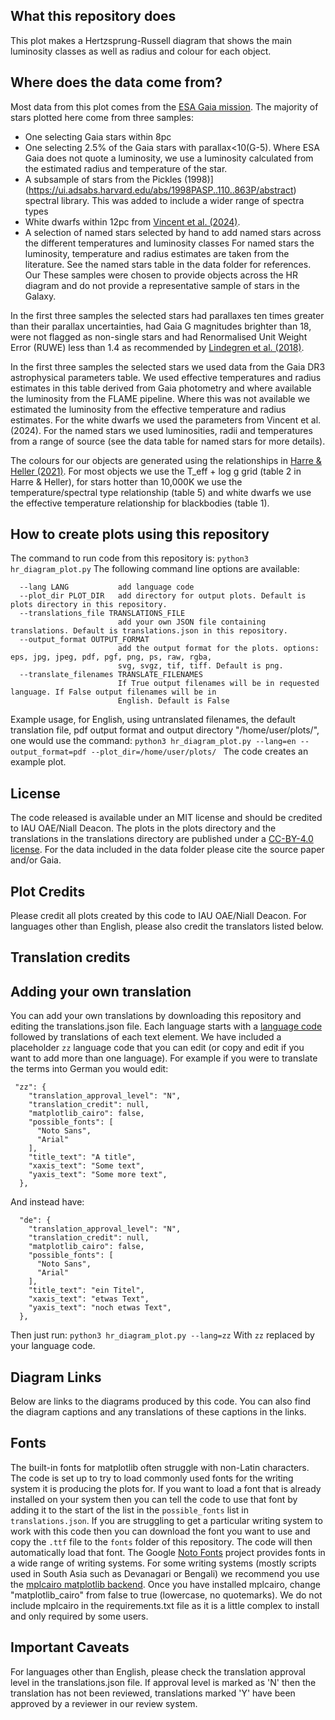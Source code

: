 ## What this repository does	
This plot makes a Hertzsprung-Russell diagram that shows the main luminosity classes as well as radius and colour for each object.

## Where does the data come from?
Most data from this plot comes from the [ESA Gaia mission](https://sci.esa.int/web/gaia). The majority of stars plotted here come from three samples:

- One selecting Gaia stars within 8pc
- One selecting 2.5% of the Gaia stars with parallax<10(G-5). Where ESA Gaia does not quote a luminosity, we use a luminosity calculated from the estimated radius and temperature of the star.
- A subsample of stars from the Pickles (1998)](https://ui.adsabs.harvard.edu/abs/1998PASP..110..863P/abstract) spectral library. This was added to include a wider range of spectra types
- White dwarfs within 12pc from [Vincent et al. (2024)](https://ui.adsabs.harvard.edu/abs/2024A%26A...682A...5V/abstract). 
- A selection of named stars selected by hand to add named stars across the different temperatures and luminosity classes
For named stars the luminosity, temperature and radius estimates are taken from the literature. See the named stars table in the data folder for references.  Our
These samples were chosen to provide objects across the HR diagram and do not provide a representative sample of stars in the Galaxy.

In the first three samples the selected stars had parallaxes ten times greater than their parallax uncertainties, had Gaia G magnitudes brighter than 18, were not flagged as non-single stars and had Renormalised Unit Weight Error (RUWE) less than 1.4 as recommended by [Lindegren et al. (2018)](https://www.cosmos.esa.int/documents/29201/1770596/Lindegren_GaiaDR2_Astrometry_extended.pdf/1ebddb25-f010-6437-cb14-0e360e2d9f09). 

In the first three samples the selected stars we used data from the Gaia DR3 astrophysical parameters table. We used effective temperatures and radius estimates in this table derived from Gaia photometry and where available the luminosity from the FLAME pipeline. Where this was not available we estimated the luminosity from the effective temperature and radius estimates. For the white dwarfs we used the parameters from Vincent et al. (2024). For the named stars we used luminosities, radii and temperatures from a range of source (see the data table for named stars for more details).

The colours for our objects are generated using the relationships in [Harre & Heller (2021)](https://onlinelibrary.wiley.com/doi/10.1002/asna.202113868). For most objects we use the T_eff + log g grid (table 2 in Harre & Heller), for stars hotter than 10,000K we use the temperature/spectral type relationship (table 5) and white dwarfs we use the effective temperature relationship for blackbodies (table 1).
## How to create plots using this repository
The command to run code from this repository is:
`python3 hr_diagram_plot.py`
The following command line options are available:
```-h, --help            show this help message and exit
  --lang LANG           add language code
  --plot_dir PLOT_DIR   add directory for output plots. Default is plots directory in this repository.
  --translations_file TRANSLATIONS_FILE
                        add your own JSON file containing translations. Default is translations.json in this repository.
  --output_format OUTPUT_FORMAT
                        add the output format for the plots. options: eps, jpg, jpeg, pdf, pgf, png, ps, raw, rgba,
                        svg, svgz, tif, tiff. Default is png.
  --translate_filenames TRANSLATE_FILENAMES
                        If True output filenames will be in requested language. If False output filenames will be in
                        English. Default is False
```
Example usage, for English, using untranslated filenames, the default translation file, pdf output format and output directory "/home/user/plots/", one would use the command:
```python3 hr_diagram_plot.py --lang=en --output_format=pdf --plot_dir=/home/user/plots/ ```
The code creates an example plot.

## License
The code released is available under an MIT license and should be credited to IAU OAE/Niall Deacon. The plots in the plots directory and the translations in the translations directory are published under a <a href="https://creativecommons.org/licenses/by/4.0/deed.en">CC-BY-4.0 license</a>. For the data included in the data folder please cite the source paper and/or Gaia. 

## Plot Credits
Please credit all plots created by this code to IAU OAE/Niall Deacon. For languages other than English, please also credit the translators listed below. 
<!-- start-translation-credits -->

## Translation credits


<!-- end-translation-credits -->

## Adding your own translation
You can add your own translations by downloading this repository and editing the translations.json file. Each language starts with a [language code](https://en.wikipedia.org/wiki/List_of_ISO_639-1_codes) followed by translations of each text element. We have included a placeholder `zz` language code that you can edit (or copy and edit if you want to add more than one language). For example if you were to translate the terms into German you would edit:
```
 "zz": {
    "translation_approval_level": "N",
    "translation_credit": null,
    "matplotlib_cairo": false,
    "possible_fonts": [
      "Noto Sans",
      "Arial"
    ],
    "title_text": "A title",
    "xaxis_text": "Some text",
    "yaxis_text": "Some more text",
  },
```
And instead have:
```
  "de": {
    "translation_approval_level": "N",
    "translation_credit": null,
    "matplotlib_cairo": false,
    "possible_fonts": [
      "Noto Sans",
      "Arial"
    ],
    "title_text": "ein Titel",
    "xaxis_text": "etwas Text",
    "yaxis_text": "noch etwas Text",
  },
```

Then just run:
```python3 hr_diagram_plot.py --lang=zz```
With `zz` replaced by your language code.

<!-- start-diagram-links -->

## Diagram Links
 Below are links to the diagrams produced by this code. You can also find the diagram captions and any translations of these captions in the links.
 <ul>

</ul>

<!-- end-diagram-links -->


## Fonts
The built-in fonts for matplotlib often struggle with non-Latin characters. The code is set up to try to load commonly used fonts for the writing system it is producing the plots for. If you want to load a font that is already installed on your system then you can tell the code to use that font by adding it to the start of the list in the `possible_fonts` list in `translations.json`. If you are struggling to get a particular writing system to work with this code then you can download the font you want to use and copy the `.ttf` file to the `fonts` folder of this repository. The code will then automatically load that font. The Google <a href="https://fonts.google.com/noto">Noto Fonts</a> project provides fonts in a wide range of writing systems. For some writing systems (mostly scripts used in South Asia such as Devanagari or Bengali) we recommend you use the <a href="https://pypi.org/project/mplcairo/">mplcairo matplotlib backend</a>. Once you have installed mplcairo, change "matplotlib_cairo" from false to true (lowercase, no quotemarks). We do not include mplcairo in the requirements.txt file as it is a little complex to install and only required by some users.

## Important Caveats

For languages other than English, please check the translation approval level in the translations.json file. If approval level is marked as 'N' then the translation has not been reviewed, translations marked 'Y' have been approved by a reviewer in our review system.

